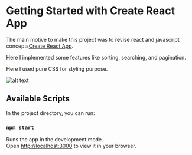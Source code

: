 # Getting Started with Create React App

The main motive to make this project was to revise react and javascript concepts[Create React App](https://github.com/facebook/create-react-app).

Here I implemented some features like sorting, searching, and pagination.

Here I used pure CSS for styling purpose.

![alt text]()


## Available Scripts

In the project directory, you can run:

### `npm start`

Runs the app in the development mode.\
Open [http://localhost:3000](http://localhost:3000) to view it in your browser.
